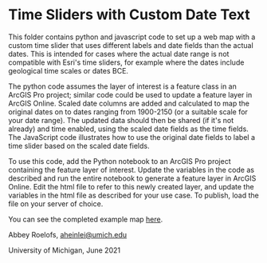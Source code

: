 # Time Sliders with Custom Date Text
This folder contains python and javascript code to set up a web map with a custom time slider that uses different labels
and date fields than the actual dates. This is intended for cases where the actual date range is not compatible
with Esri's time sliders, for example where the dates include geological time scales or dates BCE.

The python code assumes the layer of interest is a feature class in an ArcGIS Pro project; similar code could be used
to update a feature layer in ArcGIS Online. Scaled date columns are added and calculated to map the original dates on to
dates ranging from 1900-2150 (or a suitable scale for your date range). The updated data should then be shared (if it's not already) and time enabled, using the
scaled date fields as the time fields. The JavaScript code illustrates how to use the original date fields to label a 
time slider based on the scaled date fields.

To use this code, add the Python notebook to an ArcGIS Pro project containing the feature layer of interest. Update 
the variables in the code as described and run the entire notebook to generate a feature layer in ArcGIS Online. 
Edit the html file to refer to this newly created layer, and update the variables in the html file as described for 
your use case. To publish, load the file on your server of choice.

You can see the completed example map [here](https://aheinlei.lsait.lsa.umich.edu/time_slider_map/time_sliders_v1.html).

Abbey Roelofs, aheinlei@umich.edu

University of Michigan, June 2021
